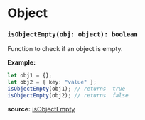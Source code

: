 # Object

### `isObjectEmpty(obj: object): boolean`

Function to check if an object is empty.

**Example:**

```typescript
let obj1 = {};
let obj2 = { key: "value" };
isObjectEmpty(obj1); // returns  true
isObjectEmpty(obj2); // returns  false
```

**source:**
[isObjectEmpty](https://github.com/ManiGhazaee/ts-library/blob/main/src/ts/object.ts#L4)